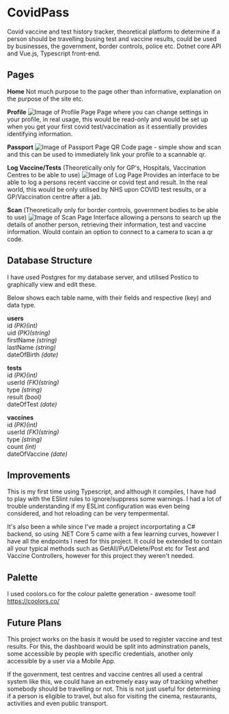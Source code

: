 # CovidPass
 Covid vaccine and test history tracker, theoretical platform to determine if a person should be travelling busing test and vaccine results, could be used by businesses, the government, border controls, police etc. Dotnet core API and Vue.js, Typescript front-end.

## Pages
**Home**
Not much purpose to the page other than informative, explanation on the purpose of the site etc.

**Profile**
![Image of Profile Page](https://i.imgur.com/UCohNl2.png)
Page where you can change settings in your profile, in real usage, this would be read-only and would be set up when you get your first covid test/vaccination as it  essentially provides identifying information.

**Passport**
![Image of Passport Page](https://i.imgur.com/WgRs1yn.png)
QR Code page - simple show and scan and this can be used to immediately link your profile to a scannable qr.

**Log Vaccine/Tests** (Theoretically only for GP's, Hospitals, Vaccination Centres to be able to use)
![Image of Log Page](https://i.imgur.com/a5Y5mK6.png)
Provides an interface to be able to log a persons recent vaccine or covid test and result. In the real world, this would be only utilised by NHS upon COVID test results, or a GP/Vaccination centre after a jab.

**Scan** (Theoretically only for border controls, government bodies to be able to use)
![Image of Scan Page](https://i.imgur.com/0ZCF14w.png)
Interface allowing a persons to search up the details of another person, retrieving their information, test and vaccine information. Would contain an option to connect to a camera to scan a qr code.

## Database Structure

I have used Postgres for my database server, and utilised Postico to graphically view and edit these.

Below shows each table name, with their fields and respective (key) and data type.

**users**<br>
id *(PK)(int)*<br>
uid *(PK)(string)*<br>
firstName *(string)*<br>
lastName *(string)*<br>
dateOfBirth *(date)*<br>

**tests**<br>
id *(PK)(int)*<br>
userId *(FK)(string)*<br>
type *(string)*<br>
result *(bool)*<br>
dateOfTest *(date)*<br>

**vaccines**<br>
id *(PK)(int)*<br>
userId *(FK)(string)*<br>
type *(string)*<br>
count *(int)*<br>
dateOfVaccine *(date)*<br>


## Improvements
This is my first time using Typescript, and although it compiles, I have had to play with the ESlint rules to ignore/suppress some warnings. I had a lot of trouble understanding if my ESLint configuration was even being considered, and hot reloading can be very tempermental. 

It's also been a while since I've made a project incorportating a C# backend, so using .NET Core 5 came with a few learning curves, however I have all the endpoints I need for this project. It could be extended to contain all your typical methods such as GetAll/Put/Delete/Post etc for Test and Vaccine Controllers, however for this project they weren't needed.

## Palette

I used coolors.co for the colour palette generation - awesome tool! https://coolors.co/

## Future Plans

This project works on the basis it would be used to register vaccine and test results. For this, the dashboard would be split into adminstration panels, some accessible by people with specific credentials, another only accessible by a user via a Mobile App.

If the government, test centres and vaccine centres all used a central system like this, we could have an extremely easy way of tracking whether somebody should be travelling or not. This is not just useful for determining if a person is eligible to travel, but also for visiting the cinema, restaurants, activities and even public transport.

